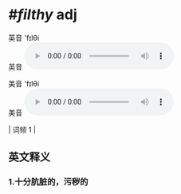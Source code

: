 # ***\#filthy*** adj
英音 'fɪlθi  
英音
<audio src="./media/filthy1.aac" controls="controls"></audio>

美音 'fɪlθi  
美音
<audio src="./media/filthy2.aac" controls="controls"></audio>



| 词频 1 |  

英文释义
---
### 1.**十分肮脏的，污秽的**  



